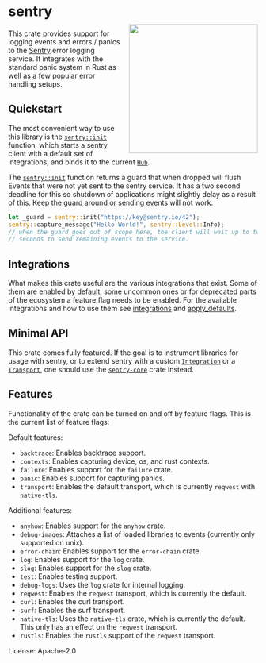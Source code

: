 # sentry

<p style="margin: -10px 0 0 15px; padding: 0; float: right;">
  <a href="https://sentry.io/"><img
    src="https://sentry-brand.storage.googleapis.com/sentry-logo-black.png"
    style="width: 260px"></a>
</p>

This crate provides support for logging events and errors / panics to the
[Sentry](https://sentry.io/) error logging service.  It integrates with the standard panic
system in Rust as well as a few popular error handling setups.

## Quickstart

The most convenient way to use this library is the [`sentry::init`] function,
which starts a sentry client with a default set of integrations, and binds
it to the current [`Hub`].

The [`sentry::init`] function returns a guard that when dropped will flush Events that were not
yet sent to the sentry service.  It has a two second deadline for this so shutdown of
applications might slightly delay as a result of this.  Keep the guard around or sending events
will not work.

```rust
let _guard = sentry::init("https://key@sentry.io/42");
sentry::capture_message("Hello World!", sentry::Level::Info);
// when the guard goes out of scope here, the client will wait up to two
// seconds to send remaining events to the service.
```

[`sentry::init`]: fn.init.html
[`Hub`]: struct.Hub.html

## Integrations

What makes this crate useful are the various integrations that exist.  Some of them are enabled
by default, some uncommon ones or for deprecated parts of the ecosystem a feature flag needs to
be enabled.  For the available integrations and how to use them see
[integrations](integrations/index.html) and [apply_defaults](fn.apply_defaults.html).

## Minimal API

This crate comes fully featured. If the goal is to instrument libraries for usage
with sentry, or to extend sentry with a custom [`Integration`] or a [`Transport`],
one should use the [`sentry-core`] crate instead.

[`Integration`]: trait.Integration.html
[`Transport`]: trait.Transport.html
[`sentry-core`]: https://crates.io/crates/sentry-core

## Features

Functionality of the crate can be turned on and off by feature flags.  This is the current list
of feature flags:

Default features:

* `backtrace`: Enables backtrace support.
* `contexts`: Enables capturing device, os, and rust contexts.
* `failure`: Enables support for the `failure` crate.
* `panic`: Enables support for capturing panics.
* `transport`: Enables the default transport, which is currently `reqwest` with `native-tls`.

Additional features:

* `anyhow`: Enables support for the `anyhow` crate.
* `debug-images`: Attaches a list of loaded libraries to events (currently only supported on unix).
* `error-chain`: Enables support for the `error-chain` crate.
* `log`: Enables support for the `log` crate.
* `slog`: Enables support for the `slog` crate.
* `test`: Enables testing support.
* `debug-logs`: Uses the `log` crate for internal logging.
* `reqwest`: Enables the `reqwest` transport, which is currently the default.
* `curl`: Enables the curl transport.
* `surf`: Enables the surf transport.
* `native-tls`: Uses the `native-tls` crate, which is currently the default.
  This only has an effect on the `reqwest` transport.
* `rustls`: Enables the `rustls` support of the `reqwest` transport.

License: Apache-2.0
